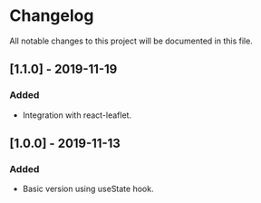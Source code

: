 # Changelog

All notable changes to this project will be documented in this file.

## [1.1.0] - 2019-11-19

### Added

- Integration with react-leaflet.

## [1.0.0] - 2019-11-13

### Added

- Basic version using useState hook.
